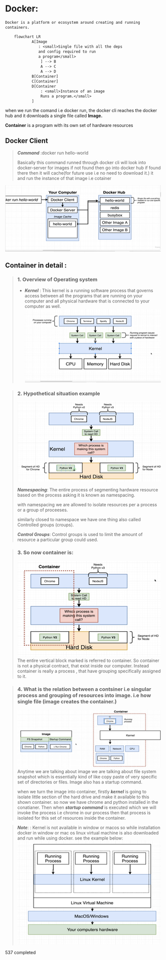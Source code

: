 # Docker:

    Docker is a platform or ecosystem around creating and running containers.

```mermaid
    flowchart LR
            A[Image
               : <small>Single file with all the deps
               and config required to run
               a program</small>
                ] --> B
                A --> C
                A --> D
            B[Container]
            C[Container]
            D[Container
                : <small>Instance of an image
                Runs a program.</small>
            ]
```

when we run the comand i.e docker run,  the  docker cli reaches the docker hub and it downloads a single file called <strong>Image.</strong>

<strong>Container</strong> is a program with its own set of hardware resources 


## Docker Client

> ***Command*** :docker run hello-world
>
> Basically this command runned through docker cli will look into docker-server for images if not found then go into docker hub if found there then it will cache(for future use i.e no need to download it.) it and run the instance of that image i.e cotainer

![alt text](./assets/docker_cli_run.png)


## Container in detail : 

> ### 1. Overview of Operating system
>
> - ***Kernel*** : This kernel is a running software process that governs access between all the programs that are running on your computer and all physical hardware that is connected to your computer as well.
![alt text](./assets/overview_of_operating_system.png)

> ### 2. Hypothetical situation example
> ![alt text](./assets/hypothetical_eg.png)
>
> ***Namespacing***: The  entire process of  segmenting hardware resource based on the process asking it is known as namespacing.
>
>with namespacing we are allowed to isolate resources per a process or a group of proceeses.
>
> similarly closed to namespace we have one thing also called Controlled groups (croups).
>
> ***Control Groups***: Control groups is used to limit the amount of resource a particular group could used. 

> ### 3. So now container is: 
>![alt text](./assets/container.png)
> The entire vertical block marked is referred to container. So container is not a physical contract, that exist inside our computer. Instead container is really a process , that have grouping specifically assigned to it. 

>### 4. What is the relation between a contsiner i.e singular process and grouping of resources into image. i.e how single file (image creates the container.)
>![alt text](./assets/relation_between_container_&_image.png)
> Anytime we are talking about image we are talking about file system snapshot which is essentially kind of like copy paste of very specific set of directories or files. Image also has a startup command.
>
>when we turn the image into container, firstly ***kernel*** is going to isolate little section of the hard drive and make it available to this shown container. so now we have chrome and python installed in the conatianer. Then when ***startup command*** is executed which we will invoke the process i.e chrome in our process then that process is isolated for this set of resources inside the container.



> 
>***Note***: : Kernel is not available in window or macos so while installation docker in window or mac os linux virtual machine is also downloaded and run while using docker. see the example below: 
>![alt text](./assets/docker_internals.png)



537 completed

